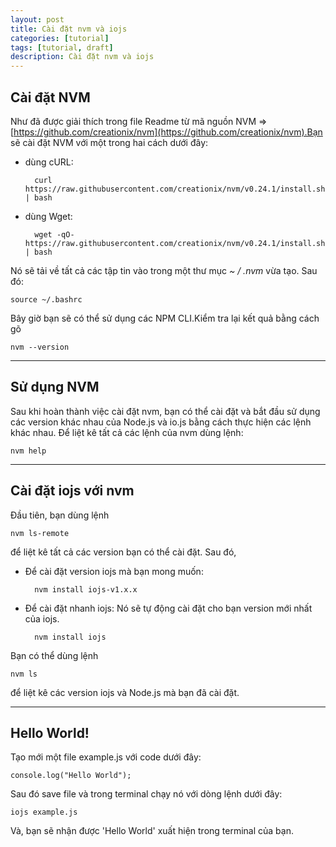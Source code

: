 ```yaml
---
layout: post
title: Cài đặt nvm và iojs
categories: [tutorial]
tags: [tutorial, draft]
description: Cài đặt nvm và iojs
---
```


## Cài đặt NVM

Như đã được giải thích trong file Readme từ mã nguồn NVM => [https://github.com/creationix/nvm](https://github.com/creationix/nvm).Bạn sẽ cài đặt NVM với một trong hai cách dưới đây:

* dùng cURL:

        curl https://raw.githubusercontent.com/creationix/nvm/v0.24.1/install.sh | bash

* dùng Wget:

        wget -qO- https://raw.githubusercontent.com/creationix/nvm/v0.24.1/install.sh | bash

Nó sẽ tải về tất cả các tập tin vào trong một thư mục *~ / .nvm* vừa tạo.
Sau đó:

    source ~/.bashrc
Bây giờ bạn sẽ có thể sử dụng các NPM CLI.Kiểm tra lại kết quả bằng cách gõ

    nvm --version

---

## Sử dụng NVM

Sau khi hoàn thành việc cài đặt nvm, bạn có thể cài đặt và bắt đầu sử dụng các version khác nhau của Node.js và io.js bằng cách thực hiện các lệnh khác nhau.
Để liệt kê tất cả các lệnh của nvm dùng lệnh:

    nvm help

---

## Cài đặt iojs với nvm

Đầu tiên, bạn dùng lệnh

    nvm ls-remote

để liệt kê tất cả các version bạn có thể cài đặt.
Sau đó,

* Để cài đặt version iojs mà bạn mong muốn:

        nvm install iojs-v1.x.x

* Để cài đặt nhanh iojs: Nó sẽ tự động cài đặt cho bạn version mới nhất của iojs.

        nvm install iojs

Bạn có thể dùng lệnh

    nvm ls

để liệt kê các version iojs và Node.js mà bạn đã cài đặt.

---

## Hello World!

Tạo mới một file example.js với code dưới đây:

    console.log("Hello World");

Sau đó save file và trong terminal chạy nó với dòng lệnh dưới đây:

    iojs example.js

Và, bạn sẽ nhận được 'Hello World' xuất hiện trong terminal của bạn.
